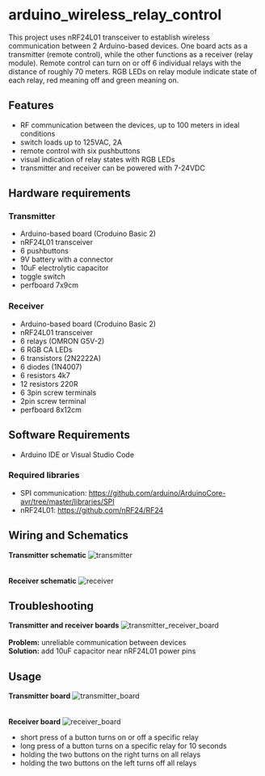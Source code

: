# arduino_wireless_relay_control

This project uses nRF24L01 transceiver to establish wireless communication between 2 Arduino-based devices. One board acts as a transmitter (remote control), while the other functions as a receiver (relay module). Remote control can turn on or off 6 individual relays with the distance of roughly 70 meters. RGB LEDs on relay module indicate state of each relay, red meaning off and green meaning on.

## Features
- RF communication between the devices, up to 100 meters in ideal conditions
- switch loads up to 125VAC, 2A
- remote control with six pushbuttons
- visual indication of relay states with RGB LEDs
- transmitter and receiver can be powered with 7-24VDC

## Hardware requirements
### Transmitter
- Arduino-based board (Croduino Basic 2)
- nRF24L01 transceiver
- 6 pushbuttons
- 9V battery with a connector
- 10uF electrolytic capacitor
- toggle switch
- perfboard 7x9cm

### Receiver
- Arduino-based board (Croduino Basic 2)
- nRF24L01 transceiver
- 6 relays (OMRON G5V-2)
- 6 RGB CA LEDs
- 6 transistors (2N2222A)
- 6 diodes (1N4007)
- 6 resistors 4k7
- 12 resistors 220R
- 6 3pin screw terminals
- 2pin screw terminal
- perfboard 8x12cm

## Software Requirements
- Arduino IDE or Visual Studio Code

### Required libraries
- SPI communication: https://github.com/arduino/ArduinoCore-avr/tree/master/libraries/SPI
- nRF24L01: https://github.com/nRF24/RF24

## Wiring and Schematics
**Transmitter schematic**
![transmitter](https://github.com/user-attachments/assets/c3b0d3cd-7b0f-424c-90ef-57980a7073b7)
<br>
<br>
<br>
**Receiver schematic**
![receiver](https://github.com/user-attachments/assets/2467aeb5-3e98-4239-8a94-25c952c33488)

## Troubleshooting  
**Transmitter and receiver boards**
![transmitter_receiver_board](https://github.com/user-attachments/assets/c3724b30-df50-441b-a285-bb14e072c283)
<br>
<br>
**Problem:** unreliable communication between devices <br>
**Solution:** add 10uF capacitor near nRF24L01 power pins

## Usage
**Transmitter board**
![transmitter_board](https://github.com/user-attachments/assets/bcc2b8d3-5728-471a-9204-500ace57e75f)
<br>
<br>
<br>
**Receiver board**
![receiver_board](https://github.com/user-attachments/assets/45325f86-045c-4d97-be06-2272136d49f2)

- short press of a button turns on or off a specific relay
- long press of a button turns on a specific relay for 10 seconds
- holding the two buttons on the right turns on all relays
- holding the two buttons on the left turns off all relays
